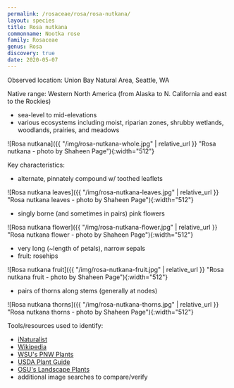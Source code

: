 ```yaml
---
permalink: /rosaceae/rosa/rosa-nutkana/
layout: species
title: Rosa nutkana
commonname: Nootka rose
family: Rosaceae
genus: Rosa
discovery: true
date: 2020-05-07
---
```


Observed location: Union Bay Natural Area, Seattle, WA

Native range: Western North America (from Alaska to N. California and east to the Rockies)
  - sea-level to mid-elevations
  - various ecosystems including moist, riparian zones, shrubby wetlands, woodlands, prairies, and meadows

![Rosa nutkana]({{ "/img/rosa-nutkana-whole.jpg" | relative_url }} "Rosa nutkana - photo by Shaheen Page"){:width="512"}

Key characteristics:
  - alternate, pinnately compound w/ toothed leaflets

![Rosa nutkana leaves]({{ "/img/rosa-nutkana-leaves.jpg" | relative_url }} "Rosa nutkana leaves - photo by Shaheen Page"){:width="512"}

  - singly borne (and sometimes in pairs) pink flowers

![Rosa nutkana flower]({{ "/img/rosa-nutkana-flower.jpg" | relative_url }} "Rosa nutkana flower - photo by Shaheen Page"){:width="512"}

  - very long (~length of petals), narrow sepals
  - fruit: rosehips

![Rosa nutkana fruit]({{ "/img/rosa-nutkana-fruit.jpg" | relative_url }} "Rosa nutkana fruit - photo by Shaheen Page"){:width="512"}

  - pairs of thorns along stems (generally at nodes)

![Rosa nutkana thorns]({{ "/img/rosa-nutkana-thorns.jpg" | relative_url }} "Rosa nutkana thorns - photo by Shaheen Page"){:width="512"}

Tools/resources used to identify:
  - [iNaturalist](https://www.inaturalist.org/taxa/78883-Rosa-nutkana)
  - [Wikipedia](https://en.wikipedia.org/wiki/Rosa_nutkana)
  - [WSU's PNW Plants](http://pnwplants.wsu.edu/PlantDisplay.aspx?PlantID=301)
  - [USDA Plant Guide](https://plants.usda.gov/plantguide/pdf/pg_ronu.pdf)
  - [OSU's Landscape Plants](https://landscapeplants.oregonstate.edu/plants/rosa-nutkana)
  - additional image searches to compare/verify

